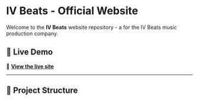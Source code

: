 # IV Beats - Official Website

Welcome to the **IV Beats** website repository - a for the IV Beats music production company.

## 🎵 Live Demo
🚀 **[View the live site](#)** 

---

## 📁 Project Structure

